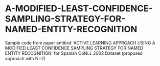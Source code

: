# A-MODIFIED-LEAST-CONFIDENCE-SAMPLING-STRATEGY-FOR-NAMED-ENTITY-RECOGNITION
Sample code from paper entitled 'ACTIVE LEARNING APPROACH USING A MODIFIED LEAST CONFIDENCE SAMPLING STRATEGY FOR NAMED ENTITY RECOGNITION' for Spanish CoNLL 2002 Dataset (proposed approach with N=2)

